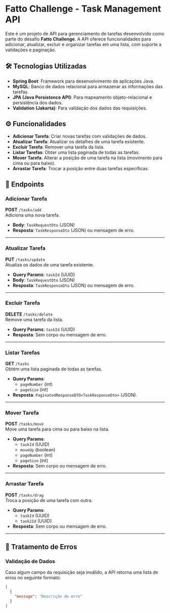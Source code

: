 # Fatto Challenge - Task Management API

Este é um projeto de API para gerenciamento de tarefas desenvolvido como parte do desafio **Fatto Challenge**. A API oferece funcionalidades para adicionar, atualizar, excluir e organizar tarefas em uma lista, com suporte a validações e paginação.

## 🛠 Tecnologias Utilizadas

- **Spring Boot**: Framework para desenvolvimento de aplicações Java.
- **MySQL**: Banco de dados relacional para armazenar as informações das tarefas.
- **JPA (Java Persistence API)**: Para mapeamento objeto-relacional e persistência dos dados.
- **Validation (Jakarta)**: Para validação dos dados das requisições.

## ⚙️ Funcionalidades

- **Adicionar Tarefa**: Criar novas tarefas com validações de dados.
- **Atualizar Tarefa**: Atualizar os detalhes de uma tarefa existente.
- **Excluir Tarefa**: Remover uma tarefa da lista.
- **Listar Tarefas**: Obter uma lista paginada de todas as tarefas.
- **Mover Tarefa**: Alterar a posição de uma tarefa na lista (movimento para cima ou para baixo).
- **Arrastar Tarefa**: Trocar a posição entre duas tarefas específicas.

## 📂 Endpoints

### Adicionar Tarefa
**POST** `/tasks/add`  
Adiciona uma nova tarefa.
- **Body**: `TaskRequestDto` (JSON)
- **Resposta**: `TaskResponseDto` (JSON) ou mensagem de erro.

---

### Atualizar Tarefa
**PUT** `/tasks/update`  
Atualiza os dados de uma tarefa existente.
- **Query Params**: `taskId` (UUID)
- **Body**: `TaskRequestDto` (JSON)
- **Resposta**: `TaskResponseDto` (JSON) ou mensagem de erro.

---

### Excluir Tarefa
**DELETE** `/tasks/delete`  
Remove uma tarefa da lista.
- **Query Params**: `taskId` (UUID)
- **Resposta**: Sem corpo ou mensagem de erro.

---

### Listar Tarefas
**GET** `/tasks`  
Obtém uma lista paginada de todas as tarefas.
- **Query Params**:
    - `pageNumber` (int)
    - `pageSize` (int)
- **Resposta**: `PaginatedResponseDTO<TaskResponseDto>` (JSON).

---

### Mover Tarefa
**POST** `/tasks/move`  
Move uma tarefa para cima ou para baixo na lista.
- **Query Params**:
    - `taskId` (UUID)
    - `moveUp` (boolean)
    - `pageNumber` (int)
    - `pageSize` (int)
- **Resposta**: Sem corpo ou mensagem de erro.

---

### Arrastar Tarefa
**POST** `/tasks/drag`  
Troca a posição de uma tarefa com outra.
- **Query Params**:
    - `taskId` (UUID)
    - `task2Id` (UUID)
- **Resposta**: Sem corpo ou mensagem de erro.

---

## 🚨 Tratamento de Erros

### Validação de Dados
Caso algum campo da requisição seja inválido, a API retorna uma lista de erros no seguinte formato:
```json
[
  {
    "message": "Descrição do erro"
  }
]

